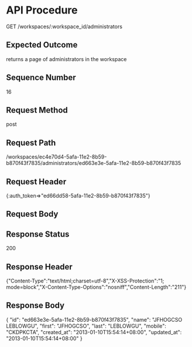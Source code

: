 # API Procedure
GET /workspaces/:workspace_id/administrators
## Expected Outcome
returns a page of administrators in the workspace
## Sequence Number
16
## Request Method
post
## Request Path
/workspaces/ec4e70d4-5afa-11e2-8b59-b870f43f7835/administrators/ed663e3e-5afa-11e2-8b59-b870f43f7835
## Request Header
{:auth_token=>"ed66dd58-5afa-11e2-8b59-b870f43f7835"}
## Request Body


## Response Status
200
## Response Header
{"Content-Type":"text/html;charset=utf-8","X-XSS-Protection":"1; mode=block","X-Content-Type-Options":"nosniff","Content-Length":"211"}

## Response Body
{
  "id": "ed663e3e-5afa-11e2-8b59-b870f43f7835",
  "name": "JFHOGCSO LEBLOWGU",
  "first": "JFHOGCSO",
  "last": "LEBLOWGU",
  "mobile": "CKDPKCTA",
  "created_at": "2013-01-10T15:54:14+08:00",
  "updated_at": "2013-01-10T15:54:14+08:00"
}
